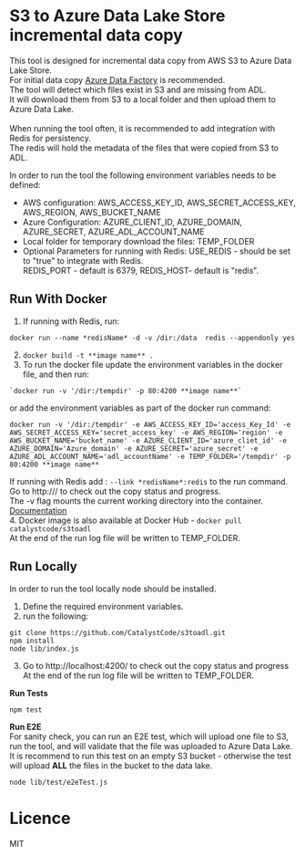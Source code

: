 # S3 to Azure Data Lake Store incremental data copy
This tool is designed for incremental data copy from AWS S3 to Azure Data Lake Store.<br/>
For initial data copy [Azure Data Factory](https://docs.microsoft.com/en-us/azure/data-factory/data-factory-introduction) is recommended.<br/>
The tool will detect which files exist in S3 and are missing from ADL. <br/> 
It will download them from S3 to a local folder and then upload them to Azure Data Lake.<br/><br/>
When running the tool often, it is recommended to add integration with Redis for persistency.<br/>
The redis will hold the metadata of the files that were copied from S3 to ADL.

In order to run the tool the following environment variables needs to be defined:

* AWS configuration: AWS_ACCESS_KEY_ID, AWS_SECRET_ACCESS_KEY, AWS_REGION, AWS_BUCKET_NAME
* Azure Configuration: AZURE_CLIENT_ID, AZURE_DOMAIN, AZURE_SECRET, AZURE_ADL_ACCOUNT_NAME
* Local folder for temporary download the files: TEMP_FOLDER
* Optional Parameters for running with Redis: USE_REDIS - should be set to "true" to integrate with Redis. </br>
REDIS_PORT - default is 6379, REDIS_HOST- default is "redis".


## Run With Docker
1. If running with Redis, run: 
```
docker run --name *redisName* -d -v /dir:/data  redis --appendonly yes 
```
2. `docker build -t **image name** .`
3. To run the docker file update the environment variables in the docker file, and then run:
```
`docker run -v '/dir:/tempdir' -p 80:4200 **image name**`
```
   or add the environment variables as part of the docker run command:<br/>

```
docker run -v '/dir:/tempdir' -e AWS_ACCESS_KEY_ID='access_Key_Id' -e AWS_SECRET_ACCESS_KEY='secret_access_key' -e AWS_REGION='region' -e AWS_BUCKET_NAME='bucket_name' -e AZURE_CLIENT_ID='azure_cliet_id' -e AZURE_DOMAIN='Azure_domain' -e AZURE_SECRET='azure_secret' -e AZURE_ADL_ACCOUNT_NAME='adl_accountName' -e TEMP_FOLDER='/tempdir' -p 80:4200 **image name**
```
If running with Redis add : `--link *redisName*:redis` to the run command.</br>
Go to http://<host-ip>/ to check out the copy status and progress.</br>
The -v flag mounts the current working directory into the container. [Documentation](https://docs.docker.com/engine/reference/commandline/run/#mount-volume--v-read-only)<br/>
4. Docker image is also available at Docker Hub - `docker pull catalystcode/s3toadl`<br/>
At the end of the run log file will be written to TEMP_FOLDER.

## Run Locally
In order to run the tool locally node should be installed.
1. Define the required environment variables.
2. run the following:
```
git clone https://github.com/CatalystCode/s3toadl.git
npm install
node lib/index.js
```
3. Go to http://localhost:4200/ to check out the copy status and progress
At the end of the run log file will be written to TEMP_FOLDER.

**Run Tests**<br/>
```
npm test
```

**Run E2E** <br/>
For sanity check, you can run an E2E test, which will upload one file to S3,
run the tool, and will validate that the file was uploaded to Azure Data Lake.<br/>
It is recommend to run this test on an empty S3 bucket - otherwise the test will upload <b>ALL</b> the files in the bucket to the data lake.
```
node lib/test/e2eTest.js
```

# Licence
MIT
